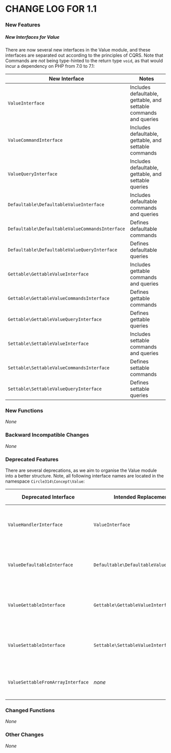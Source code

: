 CHANGE LOG FOR 1.1
===

### New Features

##### New Interfaces for Value

There are now several new interfaces in the Value module, and these interfaces are separated
out according to the principles of CQRS. Note that Commands are *not* being type-hinted to the
return type `void`, as that would incur a dependency on PHP from 7.0 to 7.1:

| New Interface | Notes |
|---|---|
|`ValueInterface`|Includes defaultable, gettable, and settable commands and queries|
|`ValueCommandInterface`|Includes defaultable, gettable, and settable commands|
|`ValueQueryInterface`|Includes defaultable, gettable, and settable queries|
|`Defaultable\DefaultableValueInterface`|Includes defaultable commands and queries|
|`Defaultable\DefaultableValueCommandsInterface`|Defines defaultable commands|
|`Defaultable\DefaultableValueQueryInterface`|Defines defaultable queries|
|`Gettable\GettableValueInterface`|Includes gettable commands and queries|
|`Gettable\GettableValueCommandsInterface`|Defines gettable commands|
|`Gettable\GettableValueQueryInterface`|Defines gettable queries|
|`Settable\SettableValueInterface`|Includes settable commands and queries|
|`Settable\SettableValueCommandsInterface`|Defines settable commands|
|`Settable\SettableValueQueryInterface`|Defines settable queries|


### New Functions

*None*

### Backward Incompatible Changes

*None*

### Deprecated Features

There are several deprecations, as we aim to organise the Value module into a better structure.
Note, all following interface names are located in the namespace `Circle314\Concept\Value`:

| Deprecated Interface | Intended Replacement | Migration Notes |
|---|---|---|
|`ValueHandlerInterface`|`ValueInterface`|Interface methods now have strict return types|
|`ValueDefaultableInterface`|`Defaultable\DefaultableValueInterface`|Interface methods now have strict return types|
|`ValueGettableInterface`|`Gettable\GettableValueInterface`|Interface methods now have strict return types|
|`ValueSettableInterface`|`Settable\SettableValueInterface`|Interface methods now have strict return types|
|`ValueSettableFromArrayInterface`|*none*|This interface is being removed in v1.2|


### Changed Functions

*None*

### Other Changes

*None*